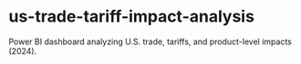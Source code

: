 # us-trade-tariff-impact-analysis
Power BI dashboard analyzing U.S. trade, tariffs, and product-level impacts (2024).
